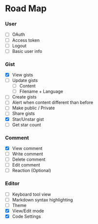 # Road Map

### User
- [ ] OAuth
- [ ] Access token
- [ ] Logout
- [ ] Basic user info

### Gist
- [x] View gists
- [ ] Update gists
	- [ ] Content
	- [ ] Filename + Language
- [ ] Create gists
- [ ] Alert when content different than before
- [ ] Make public / Private
- [ ] Share gists
- [x] Star/Unstar gist
- [ ] Get star count

### Comment
- [x] View comment
- [ ] Write comment
- [ ] Delete comment
- [ ] Edit comment
- [ ] Reaction (Optional)

### Editor
- [ ] Keyboard tool view
- [ ] Markdown syntax highlighting
- [ ] Theme
- [x] View/Edit mode
- [x] Code Settings